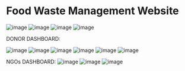 # Food Waste Management Website

![image](https://user-images.githubusercontent.com/61679330/206704272-a3f9f13d-a988-412b-bde7-9fd9cc95a2b9.png)
![image](https://user-images.githubusercontent.com/61679330/206704363-07adb54b-7adf-4070-ad6f-b9a29b87acdf.png)
![image](https://user-images.githubusercontent.com/61679330/206704377-b8325c6e-ca0c-4818-b7cb-7b8b06ba68e8.png)
![image](https://user-images.githubusercontent.com/61679330/206704973-53670361-d571-4b32-a9b3-c77dd3ad6c0f.png)

DONOR DASHBOARD:

![image](https://user-images.githubusercontent.com/61679330/206704532-d1ed186a-5cca-4df9-a0d8-635c9a7b5df4.png)
![image](https://user-images.githubusercontent.com/61679330/206704736-43af72fa-c0ac-4a8b-86ad-e1c3c0dd74ad.png)
![image](https://user-images.githubusercontent.com/61679330/206704749-21a41f39-f4e2-4ef9-9bac-7a3da1df4571.png)
![image](https://user-images.githubusercontent.com/61679330/206704566-59d37163-b43a-4f14-82b7-25f947d1f623.png)
![image](https://user-images.githubusercontent.com/61679330/206704626-f6030ba8-6485-43b8-a0b1-be9da8e23190.png)
![image](https://user-images.githubusercontent.com/61679330/206704593-acce3f31-0e3e-4792-94ae-1bcd59559e23.png)

NGOs DASHBOARD:
![image](https://user-images.githubusercontent.com/61679330/206705123-e5d68743-c4db-44a8-a392-896c735345aa.png)
![image](https://user-images.githubusercontent.com/61679330/206705145-a1d3ad5b-b7d7-4b59-9775-b38bf4543d7a.png)
![image](https://user-images.githubusercontent.com/61679330/206705157-ff3e35b2-6122-475d-b2f9-b4c3d5ec12be.png)


